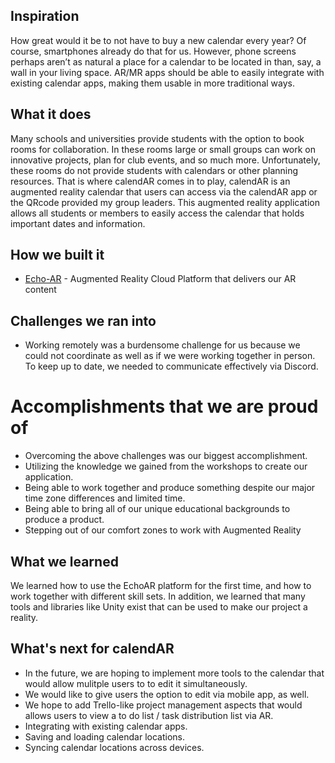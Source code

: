## Inspiration

How great would it be to not have to buy a new calendar every year? Of course, smartphones already do that for us. However, phone screens perhaps aren’t as natural a place for a calendar to be located in than, say, a wall in your living space. AR/MR apps should be able to easily integrate with existing calendar apps, making them usable in more traditional ways.



## What it does

Many schools and universities provide students with the option to book rooms for collaboration. In these rooms large or small groups can work on innovative projects, plan for club events, and so much more. Unfortunately, these rooms do not provide students with calendars or other planning resources. That is where calendAR comes in to play, calendAR is an augmented reality calendar that users can access via the calendAR app or the QRcode provided my group leaders. This augmented reality application allows all students or members to easily access the calendar that holds important dates and information.

## How we built it
* [Echo-AR]() - Augmented Reality Cloud Platform that delivers our AR content 

## Challenges we ran into

* Working remotely was a burdensome challenge for us because we could not coordinate as well as if we were working together in person. To keep up to date, we needed to communicate effectively via Discord.

# Accomplishments that we are proud of

* Overcoming the above challenges was our biggest accomplishment.
* Utilizing the knowledge we gained from the workshops to create our application.
* Being able to work together and produce something despite our major time zone differences and limited time.
* Being able to bring all of our unique educational backgrounds to produce a product.
* Stepping out of our comfort zones to work with Augmented Reality

## What we learned

We learned how to use the EchoAR platform for the first time, and how to work together with different skill sets. In addition, we learned that many tools and libraries like Unity exist that can be used to make our project a reality.

## What's next for calendAR

* In the future, we are hoping to implement more tools to the calendar that would allow mulitple users to to edit it simultaneously. 
* We would like to give users the option to edit via mobile app, as well. 
* We hope to add Trello-like project management aspects that would allows users to view a to do list / task distribution list via AR.
* Integrating with existing calendar apps.
* Saving and loading calendar locations.
* Syncing calendar locations across devices.
